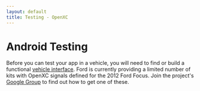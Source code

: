 ```yaml
---
layout: default
title: Testing - OpenXC
---
```


<div class="page-header">
    <h1>Android Testing</h1>
</div>

Before you can test your app in a vehicle, you will need to find or build a
functional [vehicle interface][]. Ford is currently providing a limited number
of kits with OpenXC signals defined for the 2012 Ford Focus. Join the project's
[Google Group][gg] to find out how to get one of these.

[gg]: http://groups.google.com/group/openxc
[vehicle interface]: http://openxcplatform.com/vehicle-interface/hardware
